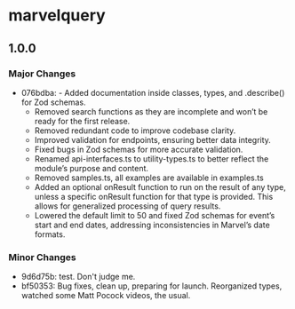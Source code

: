 # marvelquery

## 1.0.0

### Major Changes

- 076bdba: - Added documentation inside classes, types, and .describe() for Zod schemas.
  - Removed search functions as they are incomplete and won’t be ready for the first release.
  - Removed redundant code to improve codebase clarity.
  - Improved validation for endpoints, ensuring better data integrity.
  - Fixed bugs in Zod schemas for more accurate validation.
  - Renamed api-interfaces.ts to utility-types.ts to better reflect the module’s purpose and content.
  - Removed samples.ts, all examples are available in examples.ts
  - Added an optional onResult function to run on the result of any type, unless a specific onResult function for that type is provided. This allows for generalized processing of query results.
  - Lowered the default limit to 50 and fixed Zod schemas for event’s start and end dates, addressing inconsistencies in Marvel’s date formats.

### Minor Changes

- 9d6d75b: test. Don't judge me.
- bf50353: Bug fixes, clean up, preparing for launch. Reorganized types, watched some Matt Pocock videos, the usual.
